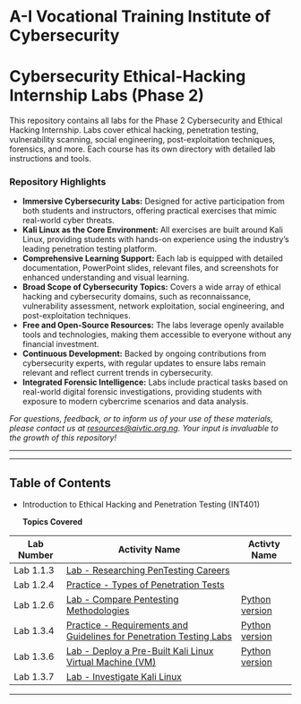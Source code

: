 # A-I Vocational Training Institute of Cybersecurity 
# Cybersecurity Ethical-Hacking Internship Labs (Phase 2)

This repository contains all labs for the Phase 2 Cybersecurity and Ethical Hacking Internship. Labs cover ethical hacking, penetration testing, vulnerability scanning, social engineering, post-exploitation techniques, forensics, and more. Each course has its own directory with detailed lab instructions and tools.



### Repository Highlights

- **Immersive Cybersecurity Labs:** Designed for active participation from both students and instructors, offering practical exercises that mimic real-world cyber threats.
- **Kali Linux as the Core Environment:** All exercises are built around Kali Linux, providing students with hands-on experience using the industry’s leading penetration testing platform.
- **Comprehensive Learning Support:** Each lab is equipped with detailed documentation, PowerPoint slides, relevant files, and screenshots for enhanced understanding and visual learning.
- **Broad Scope of Cybersecurity Topics:** Covers a wide array of ethical hacking and cybersecurity domains, such as reconnaissance, vulnerability assessment, network exploitation, social engineering, and post-exploitation techniques.
- **Free and Open-Source Resources:** The labs leverage openly available tools and technologies, making them accessible to everyone without any financial investment.
- **Continuous Development:** Backed by ongoing contributions from cybersecurity experts, with regular updates to ensure labs remain relevant and reflect current trends in cybersecurity.
- **Integrated Forensic Intelligence:** Labs include practical tasks based on real-world digital forensic investigations, providing students with exposure to modern cybercrime scenarios and data analysis.

_For questions, feedback, or to inform us of your use of these materials, please contact us at resources@aivtic.org.ng. Your input is invaluable to the growth of this repository!_

---
---

## Table of Contents 

- Introduction to Ethical Hacking and Penetration Testing (INT401)


  **Topics Covered**

| Lab Number   | Activity Name                                                                                                | Activty Name                                                                           |
| ------ | ---------------------------------------------------------------------------------------------------------------------------- | ---------------------------------------------------------------------------------------- |
| Lab 1.1.3  | [Lab - Researching PenTesting Careers](INT401_Ethical_Hacking_Penetration_Testing/NIST_Data_Leakage_00_Env_Setting.pptx)                                       |                                                                                          |
| Lab 1.2.4  | [Practice - Types of Penetration Tests](INT401_Ethical_Hacking_Penetration_Testing/NIST_Data_Leakage_01_Registry.pptx)                                                |                                                                                          |
| Lab 1.2.6  | [Lab - Compare Pentesting Methodologies](INT401_Ethical_Hacking_Penetration_Testing/NIST_Data_Leakage_02._WinEvt_XML.pptx)                                        | [Python version](NIST_Data_Leakage_Case/NIST_Data_Leakage_02._WinEvt_XML_Python.pptx)    |
| Lab 1.3.4 | [Practice - Requirements and Guidelines for Penetration Testing Labs](INT401_Ethical_Hacking_Penetration_Testing/NIST_Data_Leakage_03_WebHistory_SQL.pptx)                                       | [Python version](INT401_Ethical_Hacking_Penetration_Testing/NIST_Data_Leakage_03_WebHistory_SQL_Python.pptx) |
| Lab 1.3.6  | [Lab - Deploy a Pre-Built Kali Linux Virtual Machine (VM)](INT401_Ethical_Hacking_Penetration_Testing/NIST_Data_Leakage_04_Email_USB.pptx)                                            | [Python version](INT401_Ethical_Hacking_Penetration_Testing/NIST_Data_Leakage_04_Email_USB_Python.pptx)      |
| Lab 1.3.7  | [Lab - Investigate Kali Linux](INT401_Ethical_Hacking_Penetration_Testing/NIST_Data_Leakage_05_USNJournaling.pptx)                        |                                                                                                           

---



